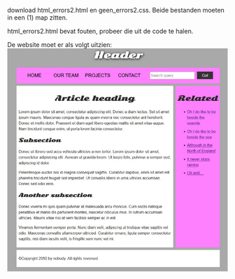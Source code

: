 download html_errors2.html en geen_errors2.css. Beide bestanden moeten in een (1) map zitten.

html_errors2.html bevat fouten, probeer die uit de code te halen.

De website moet er als volgt uitzien: ![website zonder fouten](website.jpg)
